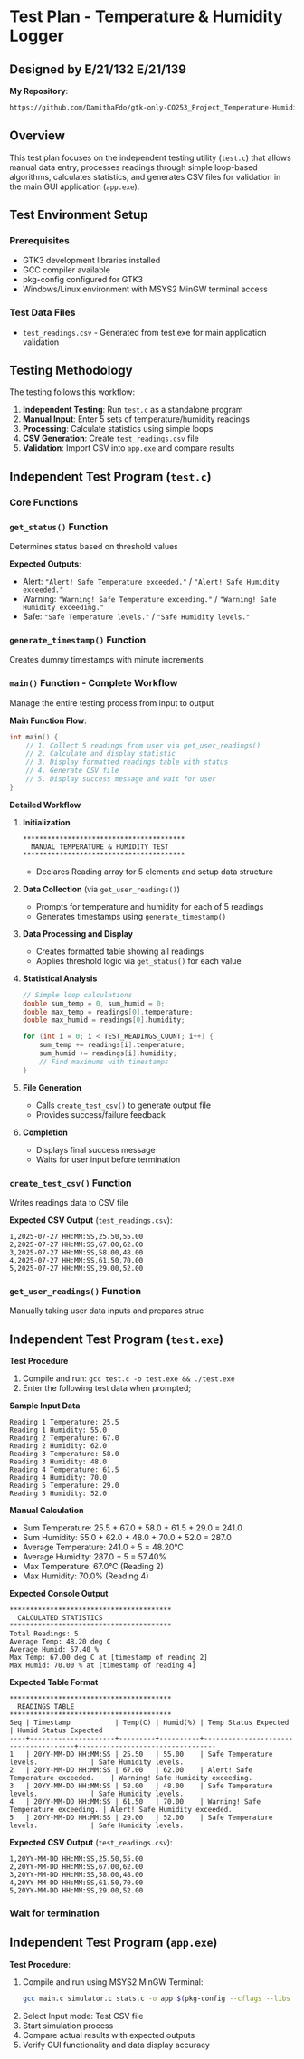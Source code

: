 # Test Plan - Temperature & Humidity Logger
## Designed by E/21/132 E/21/139

**My Repository**: 
```bash
https://github.com/DamithaFdo/gtk-only-CO253_Project_Temperature-Humidity-Logger.git
```

## Overview

This test plan focuses on the independent testing utility (`test.c`) that allows manual data entry, processes readings through simple loop-based algorithms, calculates statistics, and generates CSV files for validation in the main GUI application (`app.exe`).

## Test Environment Setup

### Prerequisites
- GTK3 development libraries installed
- GCC compiler available
- pkg-config configured for GTK3
- Windows/Linux environment with MSYS2 MinGW terminal access

### Test Data Files
- `test_readings.csv` - Generated from test.exe for main application validation

## Testing Methodology

The testing follows this workflow:
1. **Independent Testing**: Run `test.c` as a standalone program
2. **Manual Input**: Enter 5 sets of temperature/humidity readings
3. **Processing**: Calculate statistics using simple loops 
4. **CSV Generation**: Create `test_readings.csv` file
5. **Validation**: Import CSV into `app.exe` and compare results

## Independent Test Program (`test.c`)

### Core Functions

### `get_status()` Function
 Determines status based on threshold values

**Expected Outputs**:
- Alert: `"Alert! Safe Temperature exceeded."` / `"Alert! Safe Humidity exceeded."`
- Warning: `"Warning! Safe Temperature exceeding."` / `"Warning! Safe Humidity exceeding."`
- Safe: `"Safe Temperature levels."` / `"Safe Humidity levels."`

### `generate_timestamp()` Function
Creates dummy timestamps with minute increments

### `main()` Function - Complete Workflow
Manage the entire testing process from input to output

**Main Function Flow**:
```c
int main() {
    // 1. Collect 5 readings from user via get_user_readings()
    // 2. Calculate and display statistic
    // 3. Display formatted readings table with status
    // 4. Generate CSV file
    // 5. Display success message and wait for user
}
```

**Detailed Workflow**

1. **Initialization**
   ```
   ****************************************
     MANUAL TEMPERATURE & HUMIDITY TEST
   ****************************************
   ```
   - Declares Reading array for 5 elements and setup data structure

2. **Data Collection** (via `get_user_readings()`)
   - Prompts for temperature and humidity for each of 5 readings
   - Generates timestamps using `generate_timestamp()`

3. **Data Processing and Display**
   - Creates formatted table showing all readings
   - Applies threshold logic via `get_status()` for each value

4. **Statistical Analysis**
   ```c
   // Simple loop calculations
   double sum_temp = 0, sum_humid = 0;
   double max_temp = readings[0].temperature;
   double max_humid = readings[0].humidity;
   
   for (int i = 0; i < TEST_READINGS_COUNT; i++) {
       sum_temp += readings[i].temperature;
       sum_humid += readings[i].humidity;
       // Find maximums with timestamps
   }
   ```

5. **File Generation**
   - Calls `create_test_csv()` to generate output file
   - Provides success/failure feedback

6. **Completion**
   - Displays final success message
   - Waits for user input before termination

### `create_test_csv()` Function  
Writes readings data to CSV file

**Expected CSV Output** (`test_readings.csv`):
```
1,2025-07-27 HH:MM:SS,25.50,55.00
2,2025-07-27 HH:MM:SS,67.00,62.00
3,2025-07-27 HH:MM:SS,58.00,48.00
4,2025-07-27 HH:MM:SS,61.50,70.00
5,2025-07-27 HH:MM:SS,29.00,52.00
```

### `get_user_readings()` Function
Manually taking user data inputs and prepares struc


## Independent Test Program (`test.exe`)

**Test Procedure**
1. Compile and run: `gcc test.c -o test.exe && ./test.exe`
2. Enter the following test data when prompted;

**Sample Input Data**
```
Reading 1 Temperature: 25.5
Reading 1 Humidity: 55.0
Reading 2 Temperature: 67.0  
Reading 2 Humidity: 62.0
Reading 3 Temperature: 58.0
Reading 3 Humidity: 48.0
Reading 4 Temperature: 61.5
Reading 4 Humidity: 70.0
Reading 5 Temperature: 29.0
Reading 5 Humidity: 52.0
```

**Manual Calculation**
- Sum Temperature: 25.5 + 67.0 + 58.0 + 61.5 + 29.0 = 241.0
- Sum Humidity: 55.0 + 62.0 + 48.0 + 70.0 + 52.0 = 287.0
- Average Temperature: 241.0 ÷ 5 = 48.20°C
- Average Humidity: 287.0 ÷ 5 = 57.40%
- Max Temperature: 67.0°C (Reading 2)
- Max Humidity: 70.0% (Reading 4)

**Expected Console Output**
```
****************************************
  CALCULATED STATISTICS
****************************************
Total Readings: 5
Average Temp: 48.20 deg C
Average Humid: 57.40 %
Max Temp: 67.00 deg C at [timestamp of reading 2]
Max Humid: 70.00 % at [timestamp of reading 4]
```

**Expected Table Format**
```
****************************************
  READINGS TABLE
****************************************
Seq | Timestamp           | Temp(C) | Humid(%) | Temp Status Expected                 | Humid Status Expected
----+---------------------+---------+----------+--------------------------------------+----------------------------------
1   | 20YY-MM-DD HH:MM:SS | 25.50   | 55.00    | Safe Temperature levels.             | Safe Humidity levels.
2   | 20YY-MM-DD HH:MM:SS | 67.00   | 62.00    | Alert! Safe Temperature exceeded.    | Warning! Safe Humidity exceeding.
3   | 20YY-MM-DD HH:MM:SS | 58.00   | 48.00    | Safe Temperature levels.             | Safe Humidity levels.
4   | 20YY-MM-DD HH:MM:SS | 61.50   | 70.00    | Warning! Safe Temperature exceeding. | Alert! Safe Humidity exceeded.
5   | 20YY-MM-DD HH:MM:SS | 29.00   | 52.00    | Safe Temperature levels.             | Safe Humidity levels.
```

**Expected CSV Output** (`test_readings.csv`):
```
1,20YY-MM-DD HH:MM:SS,25.50,55.00
2,20YY-MM-DD HH:MM:SS,67.00,62.00
3,20YY-MM-DD HH:MM:SS,58.00,48.00
4,20YY-MM-DD HH:MM:SS,61.50,70.00
5,20YY-MM-DD HH:MM:SS,29.00,52.00
```
### Wait for termination

## Independent Test Program (`app.exe`)

**Test Procedure**:
1. Compile and run using MSYS2 MinGW Terminal: 
   ```bash
   gcc main.c simulator.c stats.c -o app $(pkg-config --cflags --libs gtk+-3.0) && ./app.exe
   ```
2. Select Input mode: Test CSV file
3. Start simulation process  
4. Compare actual results with expected outputs
5. Verify GUI functionality and data display accuracy